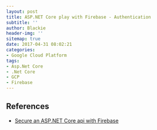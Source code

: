 ```yaml
---
layout: post
title: ASP.NET Core play with Firebase - Authentication
subtitle: ''
author: Blackie
header-img: ''
sitemap: true
date: 2017-04-31 08:02:21
categories:
- Google Cloud Platform
tags: 
- Asp.Net Core
- .Net Core
- GCP
- Firebase
---
```


<!-- More -->

## References ##

- [Secure an ASP.NET Core api with Firebase](https://blog.markvincze.com/secure-an-asp-net-core-api-with-firebase/)
